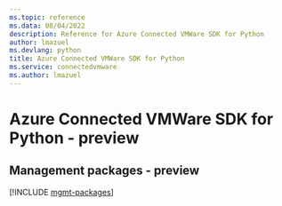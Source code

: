 ```yaml
---
ms.topic: reference
ms.data: 08/04/2022
description: Reference for Azure Connected VMWare SDK for Python
author: lmazuel
ms.devlang: python
title: Azure Connected VMWare SDK for Python
ms.service: connectedvmware
ms.author: lmazuel
---
```

# Azure Connected VMWare SDK for Python - preview

## Management packages - preview
[!INCLUDE [mgmt-packages](connected-vmware-mgmt-index.md)]